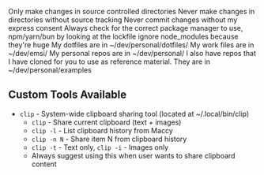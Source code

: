 Only make changes in source controlled directories
Never make changes in directories without source tracking
Never commit changes without my express consent
Always check for the correct package manager to use, npm/yarn/bun by looking at the lockfile
ignore node_modules because they're huge
My dotfiles are in ~/dev/personal/dotfiles/
My work files are in ~/dev/emsi/
My personal repos are in ~/dev/personal/
I also have repos that I have cloned for you to use as reference material. They are in ~/dev/personal/examples

## Custom Tools Available
- `clip` - System-wide clipboard sharing tool (located at ~/.local/bin/clip)
  - `clip` - Share current clipboard (text + images)
  - `clip -l` - List clipboard history from Maccy
  - `clip -n N` - Share item N from clipboard history
  - `clip -t` - Text only, `clip -i` - Images only
  - Always suggest using this when user wants to share clipboard content
